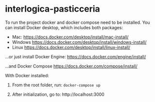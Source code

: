 # interlogica-pasticceria

To run the project docker and docker compose need to be installed.
You can install Docker desktop, which includes both packages:

- Mac:
  https://docs.docker.com/desktop/install/mac-install/
- Windows
  https://docs.docker.com/desktop/install/windows-install/
- Linux
  https://docs.docker.com/desktop/install/linux-install/

...or just install Docker Engine:
https://docs.docker.com/engine/install/

...and Docker Compose
https://docs.docker.com/compose/install/

With Docker installed:

1. From the root folder, run:
   `docker-compose up`

2. After initialization, go to:
   http://localhost:3000
